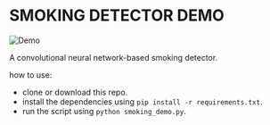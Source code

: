 # SMOKING DETECTOR DEMO

![Demo](demo.gif)

A convolutional neural network-based smoking detector.

how to use:

- clone or download this repo.
- install the dependencies using `pip install -r requirements.txt`.
- run the script using `python smoking_demo.py`.